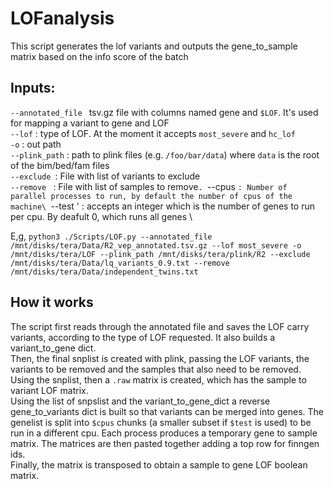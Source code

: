 # LOFanalysis

This script generates the lof variants and outputs the gene_to_sample matrix based on the info score of the batch

## Inputs:
`--annotated_file ` tsv.gz file with columns named gene and `$LOF`. It's used for mapping a variant to gene and LOF\
`--lof` : type of LOF. At the moment it accepts `most_severe` and `hc_lof`\
`-o` : out path\
`--plink_path` : path to plink files (e.g. `/foo/bar/data`) where `data` is the root of the bim/bed/fam files\
`--exclude `: File with list of variants to exclude\
`--remove ` : File with list of samples to remove`.
`--cpus `: Number of parallel processes to run, by default the number of cpus of the machine\
`--test ' : accepts an integer which is the number of genes to run per cpu. By deafult 0, which runs all genes \

E,g, `python3 ./Scripts/LOF.py --annotated_file /mnt/disks/tera/Data/R2_vep_annotated.tsv.gz --lof most_severe -o /mnt/disks/tera/LOF --plink_path /mnt/disks/tera/plink/R2 --exclude /mnt/disks/tera/Data/lq_variants_0.9.txt --remove /mnt/disks/tera/Data/independent_twins.txt 
`
## How it works

The script first reads through the annotated file and saves the LOF carry variants, according to the type of LOF requested. It also builds a variant_to_gene dict.\
Then, the final snplist is created with plink, passing the LOF variants, the variants to be removed and the samples that also need to be removed.\
Using the snplist, then a `.raw` matrix is created, which has the sample to variant LOF matrix.\
Using the list of snpslist and the variant_to_gene_dict a reverse gene_to_variants dict is built so that variants can be merged into genes. The genelist is split into `$cpus` chunks (a smaller subset if `$test` is used) to be run in a different cpu. Each process produces a temporary gene to sample matrix. The matrices are then pasted together adding a top row for finngen ids.\
Finally, the matrix is transposed to obtain a sample to gene LOF boolean matrix.



